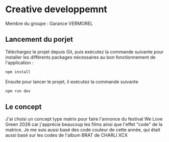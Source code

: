 
# Creative developpemnt 


Membre du groupe : Garance VERMOREL

## Lancement du porjet 

Téléchargez le projet depuis Git, puis exécutez la commande suivante pour installer les différents packages nécessaires au bon fonctionnement de l'application :

```bash
npm install
```

Ensuite pour lancer le projet, il exécutez la commande suivante 

```bash
npm run dev
```


## Le concept

J'ai choisi un concept type matrix pour faire l'annonce du festival We Love Green 2026 car j'apprécie beaucoup les films ainsi que l'effet "code" de la matrice. Je me suis aussi basé des code couleur de cette année, qui était aussi basé sur les codes de l'album BRAT de CHARLI XCX
